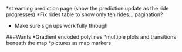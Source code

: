 *streaming prediction page (show the prediction update as the ride progresses)
*Fix rides table to show only ten rides... pagination?
* Make sure sign ups work fully through


###Wants
*Gradient encoded polylines
*multiple plots and transitions beneath the map
*pictures as map markers

